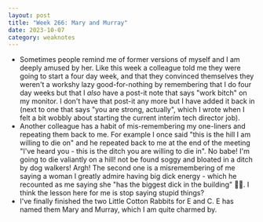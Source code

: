 ```yaml
---
layout: post
title: "Week 266: Mary and Murray"
date: 2023-10-07
category: weaknotes
---
```

* Sometimes people remind me of former versions of myself and I am deeply amused by her. Like this week a colleague told me they were going to start a four day week, and that they convinced themselves they weren't a workshy lazy good-for-nothing by remembering that I do four day weeks but that I _also_ have a post-it note that says "work bitch" on my monitor. I don't have that post-it any more but I have added it back in (next to one that says "you are strong, actually", which I wrote when I felt a bit wobbly about starting the current interim tech director job).
* Another colleague has a habit of mis-remembering my one-liners and repeating them back to me. For example I once said "this is the hill I am willing to die on" and he repeated back to me at the end of the meeting "I've heard you - this is the ditch you are willing to die in". No babe! I'm going to die valiantly on a hill! not be found soggy and bloated in a ditch by dog walkers! Argh! The second one is a misremembering of me saying a woman I greatly admire having big dick energy - which he recounted as me saying she "has the biggest dick in the building" 😬💀. I think the lesson here for me is stop saying stupid things?
* I've finally finished the two Little Cotton Rabbits for E and C. E has named them Mary and Murray, which I am quite charmed by.
